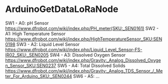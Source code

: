 # ArduinoGetDataLoRaNode

SW1 - A0: pH Sensor                   https://www.dfrobot.com/wiki/index.php/PH_meter(SKU:_SEN0161)
SW2 - A1: High Temperature Sensor     https://www.dfrobot.com/wiki/index.php/HighTemperatureSensor_SKU:SEN0198
SW3 - A2: Liquid Level Sensor         https://www.dfrobot.com/wiki/index.php/Liquid_Level_Sensor-FS-IR02_SKU:_SEN0205
SW4 - A3: Dissolved Oxygen Sensor     https://www.dfrobot.com/wiki/index.php/Gravity:_Analog_Dissolved_Oxygen_Sensor_SKU:SEN0237
SW5 - A4: Total Dissolved Solids      https://www.dfrobot.com/wiki/index.php/Gravity:_Analog_TDS_Sensor_/_Meter_For_Arduino_SKU:_SEN0244
SW6 - A5: ...
